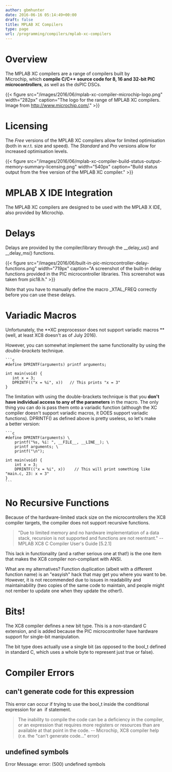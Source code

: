 ```yaml
---
author: gbmhunter
date: 2016-06-16 05:14:49+00:00
draft: false
title: MPLAB XC Compilers
type: page
url: /programming/compilers/mplab-xc-compilers
---
```


# Overview

The MPLAB XC compilers are a range of compilers built by Microchip, which **compile C/C++ source code for 8, 16 and 32-bit PIC microcontrollers**, as well as the dsPIC DSCs.

{{< figure src="/images/2016/06/mplab-xc-compiler-microchip-logo.png" width="282px" caption="The logo for the range of MPLAB XC compilers. Image from http://www.microchip.com/."  >}}

# Licensing

The _Free_ versions of the MPLAB XC compilers allow for limited optimisation (both in w.r.t. size and speed). The _Standard_ and _Pro_ versions allow for increased optimisation levels.

{{< figure src="/images/2016/06/mplab-xc-compiler-build-status-output-memory-summary-licensing.png" width="540px" caption="Build status output from the free version of the MPLAB XC compiler."  >}}

# MPLAB X IDE Integration

The MPLAB XC compilers are designed to be used with the MPLAB X IDE, also provided by Microchip.

# Delays

Delays are provided by the compiler/library through the __delay_us() and __delay_ms() functions.

{{< figure src="/images/2016/06/built-in-pic-microcontroller-delay-functions.png" width="719px" caption="A screenshot of the built-in delay functions provided in the PIC microcontroller libraries. This screenshot was taken from pic18.h."  >}}

Note that you have to manually define the macro _XTAL_FREQ correctly before you can use these delays.

# Variadic Macros

Unfortunately, the **XC preprocessor does not support variadic macros **(well, at least XC8 doesn't as of July 2016).

However, you can somewhat implement the same functionality by using the _double-brackets_ technique.

    ```c
    #define DPRINTF(arguments) printf arguments;
    
    int main(void) {
       int x = 3;
       DPRINTF(("x = %i", x))   // This prints "x = 3"
    }

The limitation with using the double-brackets technique is that you **don't have individual access to any of the parameters** in the macro. The only thing you can do is pass them onto a variadic function (although the XC compiler doesn't support variadic macros, it DOES support variadic functions). DPRINTF() as defined above is pretty useless, so let's make a better version:
    
    ```c
    #define DPRINTF(arguments) \
        printf("%s, %i: ", __FILE__, __LINE__); \
        printf arguments; \
        printf("\n");

    int main(void) {
        int x = 3;
        DPRINTF(("x = %i", x))    // This will print something like "main.c, 23: x = 3"
    }
    ```

# No Recursive Functions

Because of the hardware-limited stack size on the microcontrollers the XC8 compiler targets, the compiler does not support recursive functions.

> "Due to limited memory and no hardware implementation of a data stack, recursion is not supported and functions are not reentrant." -- MPLAB XC8 C Compiler User's Guide [5.2.1]

This lack in functionality (and a rather serious one at that!) is the one item that makes the XC8 compiler non-compliant with ANSI.

What are my alternatives? Function duplication (albeit with a different function name) is an "easyish" hack that may get you where you want to be. However, it is not recommended due to issues in readability and maintainability (two copies of the same code to maintain, and people might not rember to update one when they update the other!).

# Bits!

The XC8 compiler defines a new bit type. This is a non-standard C extension, and is added because the PIC microcontroller have hardware support for single-bit manipulation.

The bit type does actually use a single bit (as opposed to the bool_t defined in standard C, which uses a whole byte to represent just true or false).

# Compiler Errors

## can't generate code for this expression

This error can occur if trying to use the bool_t inside the conditional expression for an  if statement.

> The inability to compile the code can be a deficiency in the compiler, or an expression that requires more registers or resources than are available at that point in the code. -- Microchip, XC8 compiler help (r.e. the "can't generate code..." error)

## undefined symbols

Error Message: error: (500) undefined symbols
